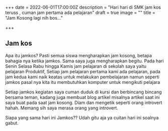 +++
date = 2022-06-01T17:00:00Z
description = "Hari hari di SMK jam kos teruss , cuman jam pertama ada pelajaran"
draft = true
image = ""
title = "Jam Kosong lagi nih bos..."

+++
## Jam kos

Apa itu jamkos? Pasti semua siswa mengharapkan jam kosong, betapa bahagia nya ketika jamkos. Sama saya juga mengharapkan begitu. Pada hari Senin Selasa Rabu hingga Kamis jam pelajaran di sekolah saya yaitu pelajaran Produktif, Setiap jam pelajaran pertama kami ada pelajaran, pada jam kedua kami naik keatas untuk melakukan pembelajaran namun seperti jamkos pasal nya kita itu membutuhkan komputer untuk mengikuti pelajara

Setiap jamkos kegiatan saya cuman duduk di kursi dan berbincang bincang bersama teman, kadang juga membuat blog artikel  misalnya artikel saat ini saya buat pada saat jam kosong. Diam dan mengetik seperti orang introvert hahah. Memang sih saya merasa orang yang introvert.

Siapa yang sama hari ini Jamkos?? Udah gitu aja ya cuitan hari ini soalnya gabut.